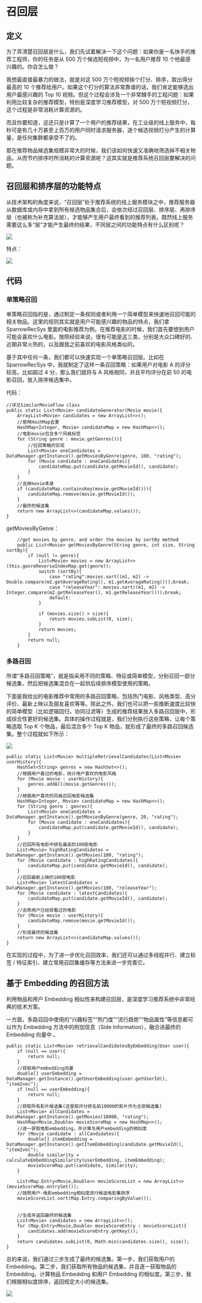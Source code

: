 # 召回层

## 定义

为了弄清楚召回层是什么，我们先试着解决一下这个问题：如果你是一名快手的推荐工程师，你的任务是从 500 万个候选短视频中，为一名用户推荐 10 个他最感兴趣的。你会怎么做？

我想最直接最暴力的做法，就是对这 500 万个短视频挨个打分、排序，取出得分最高的 10 个推荐给用户。如果这个打分的算法非常靠谱的话，我们肯定能够选出用户最感兴趣的 Top 10 视频。但这个过程会涉及一个非常棘手的工程问题：如果利用比较复杂的推荐模型，特别是深度学习推荐模型，对 500 万个短视频打分，这个过程是非常消耗计算资源的。

而且你要知道，这还只是计算了一个用户的推荐结果，在工业级的线上服务中，每秒可是有几十万甚至上百万的用户同时请求服务器，逐个候选视频打分产生的计算量，是任何集群都承受不了的。

那在推荐物品候选集规模非常大的时候，我们该如何快速又准确地筛选掉不相关物品，从而节约排序时所消耗的计算资源呢？这其实就是推荐系统召回层要解决的问题。


## 召回层和排序层的功能特点

从技术架构的角度来说，“召回层”处于推荐系统的线上服务模块之中，推荐服务器从数据库或内存中拿到所有候选物品集合后，会依次经过召回层、排序层、再排序层（也被称为补充算法层），才能够产生用户最终看到的推荐列表。既然线上服务需要这么多“层”才能产生最终的结果，不同层之间的功能特点有什么区别呢？

![](Images/8.webp)

特点：

![](Images/9.webp)

## 代码

### 单策略召回
单策略召回指的是，通过制定一条规则或者利用一个简单模型来快速地召回可能的相关物品。这里的规则其实就是用户可能感兴趣的物品的特点，我们拿 SparrowRecSys 里面的电影推荐为例。在推荐电影的时候，我们首先要想到用户可能会喜欢什么电影。按照经验来说，很有可能是这三类，分别是大众口碑好的、近期非常火热的，以及跟我之前喜欢的电影风格类似的。

基于其中任何一条，我们都可以快速实现一个单策略召回层。比如在 SparrowRecSys 中，我就制定了这样一条召回策略：如果用户对电影 A 的评分较高，比如超过 4 分，那么我们就将与 A 风格相同，并且平均评分在前 50 的电影召回，放入排序候选集中。


代码：

	//详见SimilarMovieFlow class
	public static List<Movie> candidateGenerator(Movie movie){
	    ArrayList<Movie> candidates = new ArrayList<>();
	    //使用HashMap去重
	    HashMap<Integer, Movie> candidateMap = new HashMap<>();
	    //电影movie包含多个风格标签
	    for (String genre : movie.getGenres()){
	        //召回策略的实现
	        List<Movie> oneCandidates = DataManager.getInstance().getMoviesByGenre(genre, 100, "rating"); 
	        for (Movie candidate : oneCandidates){
	            candidateMap.put(candidate.getMovieId(), candidate);
	        }
	    }
	    //去掉movie本身
	    if (candidateMap.containsKey(movie.getMovieId())){
	        candidateMap.remove(movie.getMovieId());
	    }
	    //最终的候选集
	    return new ArrayList<>(candidateMap.values());
	}


getMoviesByGenre：


	    //get movies by genre, and order the movies by sortBy method
	    public List<Movie> getMoviesByGenre(String genre, int size, String sortBy){
	        if (null != genre){
	            List<Movie> movies = new ArrayList<>(this.genreReverseIndexMap.get(genre));
	            switch (sortBy){
	                case "rating":movies.sort((m1, m2) -> Double.compare(m2.getAverageRating(), m1.getAverageRating()));break;
	                case "releaseYear": movies.sort((m1, m2) -> Integer.compare(m2.getReleaseYear(), m1.getReleaseYear()));break;
	                default:
	            }
	
	            if (movies.size() > size){
	                return movies.subList(0, size);
	            }
	            return movies;
	        }
	        return null;
	    }


### 多路召回

所谓“多路召回策略”，就是指采用不同的策略、特征或简单模型，分别召回一部分候选集，然后把候选集混合在一起供后续排序模型使用的策略。

下面是我给出的电影推荐中常用的多路召回策略，包括热门电影、风格类型、高分评价、最新上映以及朋友喜欢等等。除此之外，我们也可以把一些推断速度比较快的简单模型（比如逻辑回归，协同过滤等）生成的推荐结果放入多路召回层中，形成综合性更好的候选集。具体的操作过程就是，我们分别执行这些策略，让每个策略选取 Top K 个物品，最后混合多个 Top K 物品，就形成了最终的多路召回候选集。整个过程就如下所示：

![](Images/10.webp)


	public static List<Movie> multipleRetrievalCandidates(List<Movie> userHistory){
	    HashSet<String> genres = new HashSet<>();
	    //根据用户看过的电影，统计用户喜欢的电影风格
	    for (Movie movie : userHistory){
	        genres.addAll(movie.getGenres());
	    }
	    //根据用户喜欢的风格召回电影候选集
	    HashMap<Integer, Movie> candidateMap = new HashMap<>();
	    for (String genre : genres){
	        List<Movie> oneCandidates = DataManager.getInstance().getMoviesByGenre(genre, 20, "rating");
	        for (Movie candidate : oneCandidates){
	            candidateMap.put(candidate.getMovieId(), candidate);
	        }
	    }
	    //召回所有电影中排名最高的100部电影
	    List<Movie> highRatingCandidates = DataManager.getInstance().getMovies(100, "rating");
	    for (Movie candidate : highRatingCandidates){
	        candidateMap.put(candidate.getMovieId(), candidate);
	    }
	    //召回最新上映的100部电影
	    List<Movie> latestCandidates = DataManager.getInstance().getMovies(100, "releaseYear");
	    for (Movie candidate : latestCandidates){
	        candidateMap.put(candidate.getMovieId(), candidate);
	    }
	    //去除用户已经观看过的电影
	    for (Movie movie : userHistory){
	        candidateMap.remove(movie.getMovieId());
	    }
	    //形成最终的候选集
	    return new ArrayList<>(candidateMap.values());
	}

在实现的过程中，为了进一步优化召回效率，我们还可以通过多线程并行、建立标签 / 特征索引、建立常用召回集缓存等方法来进一步完善它。


## 基于 Embedding 的召回方法

利用物品和用户 Embedding 相似性来构建召回层，是深度学习推荐系统中非常经典的技术方案。

一方面，多路召回中使用的“兴趣标签”“热门度”“流行趋势”“物品属性”等信息都可以作为 Embedding 方法中的附加信息（Side Information），融合进最终的 Embedding 向量中 。


	public static List<Movie> retrievalCandidatesByEmbedding(User user){
	    if (null == user){
	        return null;
	    }
	    //获取用户embedding向量
	    double[] userEmbedding = DataManager.getInstance().getUserEmbedding(user.getUserId(), "item2vec");
	    if (null == userEmbedding){
	        return null;
	    }
	    //获取所有影片候选集(这里取评分排名前10000的影片作为全部候选集)
	    List<Movie> allCandidates = DataManager.getInstance().getMovies(10000, "rating");
	    HashMap<Movie,Double> movieScoreMap = new HashMap<>();
	    //逐一获取电影embedding，并计算与用户embedding的相似度
	    for (Movie candidate : allCandidates){
	        double[] itemEmbedding = DataManager.getInstance().getItemEmbedding(candidate.getMovieId(), "item2vec");
	        double similarity = calculateEmbeddingSimilarity(userEmbedding, itemEmbedding);
	        movieScoreMap.put(candidate, similarity);
	    }
	   
	    List<Map.Entry<Movie,Double>> movieScoreList = new ArrayList<>(movieScoreMap.entrySet());
	    //按照用户-电影embedding相似度进行候选电影集排序
	    movieScoreList.sort(Map.Entry.comparingByValue());
	
	
	    //生成并返回最终的候选集
	    List<Movie> candidates = new ArrayList<>();
	    for (Map.Entry<Movie,Double> movieScoreEntry : movieScoreList){
	        candidates.add(movieScoreEntry.getKey());
	    }
	    return candidates.subList(0, Math.min(candidates.size(), size));
	}

总的来说，我们通过三步生成了最终的候选集。第一步，我们获取用户的 Embedding。第二步，我们获取所有物品的候选集，并且逐一获取物品的 Embedding，计算物品 Embedding 和用户 Embedding 的相似度。第三步，我们根据相似度排序，返回规定大小的候选集。

![](Images/11.webp)